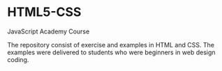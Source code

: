 # HTML5-CSS
JavaScript Academy Course

The repository consist of exercise and examples in HTML and CSS. 
The examples were delivered to students who were beginners in web design coding.


